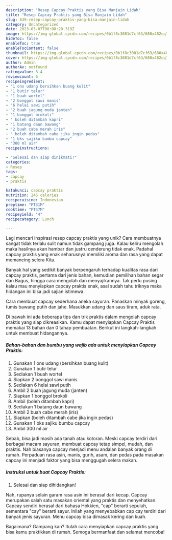 ```yaml
---
description: "Resep Capcay Praktis yang Bisa Manjain Lidah"
title: "Resep Capcay Praktis yang Bisa Manjain Lidah"
slug: 839-resep-capcay-praktis-yang-bisa-manjain-lidah
category: Uncategorized
date: 2023-03-07T08:08:28.319Z
image: https://img-global.cpcdn.com/recipes/0b1f8c3081d7cf63/680x482cq70/capcay-praktis-foto-resep-utama.jpg
hideToc: false
enableToc: true
enableTocContent: false
thumbnail: https://img-global.cpcdn.com/recipes/0b1f8c3081d7cf63/680x482cq70/capcay-praktis-foto-resep-utama.jpg
cover: https://img-global.cpcdn.com/recipes/0b1f8c3081d7cf63/680x482cq70/capcay-praktis-foto-resep-utama.jpg
author: Admin
authorAv: notfound
ratingvalue: 3.4
reviewcount: 6
recipeingredient:
- "1 ons udang bersihkan buang kulit"
- "1 butir telur"
- "1 buah wortel"
- "2 bonggol sawi manis"
- "6 helai sawi putih"
- "2 buah jagung muda janten"
- "1 bonggol brokoli"
- " boleh ditambah kapri"
- "1 batang daun bawang"
- "2 buah cabe merah iris"
- " boleh ditambah cabe jika ingin pedas"
- "1 bks sajiku bumbu capcay"
- "300 ml air"
recipeinstructions:

- "Selesai dan siap dinikmati!"
categories:
- Resep
tags:
- capcay
- praktis

katakunci: capcay praktis 
nutrition: 246 calories
recipecuisine: Indonesian
preptime: "PT31M"
cooktime: "PT47M"
recipeyield: "4"
recipecategory: Lunch

---
```





Lagi mencari inspirasi resep capcay praktis yang unik? Cara membuatnya sangat tidak terlalu sulit namun tidak gampang juga. Kalau keliru mengolah maka hasilnya akan hambar dan justru cenderung tidak enak. Padahal capcay praktis yang enak seharusnya memiliki aroma dan rasa yang dapat memancing selera Kita.





Banyak hal yang sedikit banyak berpengaruh terhadap kualitas rasa dari capcay praktis, pertama dari jenis bahan, kemudian pemilihan bahan segar dan Bagus, hingga cara mengolah dan menyajikannya. Tak perlu pusing kalau mau menyiapkan capcay praktis enak,      asal sudah tahu triknya maka hidangan ini bisa jadi sajian istimewa.














Cara membuat capcay sederhana aneka sayuran. Panaskan minyak goreng, tumis bawang putih dan jahe. Masukkan udang dan saus tiram, aduk rata.






Di bawah ini ada beberapa tips dan trik praktis dalam mengolah capcay praktis yang siap dikreasikan. Kamu dapat menyiapkan Capcay Praktis memakai 13 bahan dan 0 tahap pembuatan. Berikut ini langkah-langkah untuk membuat hidangannya.

<!--inarticleads1-->

##### Bahan-bahan dan bumbu yang wajib ada untuk menyiapkan Capcay Praktis:

1. Gunakan 1 ons udang (bersihkan buang kulit)
1. Gunakan 1 butir telur
1. Sediakan 1 buah wortel
1. Siapkan 2 bonggol sawi manis
1. Sediakan 6 helai sawi putih
1. Ambil 2 buah jagung muda (janten)
1. Siapkan 1 bonggol brokoli
1. Ambil  (boleh ditambah kapri)
1. Sediakan 1 batang daun bawang
1. Ambil 2 buah cabe merah (iris)
1. Siapkan  (boleh ditambah cabe jika ingin pedas)
1. Gunakan 1 bks sajiku bumbu capcay
1. Ambil 300 ml air


Sebab, bisa jadi masih ada tanah atau kotoran. Meski capcay terdiri dari berbagai macam sayuran, membuat capcay tetap simpel, mudah, dan praktis. Nah biasanya capcay menjadi menu andalan banyak orang di rumah. Perpaduan rasa asin, manis, gurih, asam, dan pedas pada masakan capcay ini menjadi faktor yang bisa menggugah selera makan. 

<!--inarticleads2-->

##### Instruksi untuk buat Capcay Praktis:


1. Selesai dan siap dihidangkan!

Nah, rupanya selain garam rasa asin ini berasal dari kecap. Capcay merupakan salah satu masakan oriental yang praktis dan menyehatkan. Capcay sendiri berasal dari bahasa Hokkien, &#34;cap&#34; berarti sepuluh, sementara &#34;cay&#34; berarti sayur. Inilah yang menyebabkan cap cay terdiri dari banyak jenis sayuran. Menu capcay bisa dimasak kering dan kuah. 

Bagaimana? Gampang kan? Itulah cara menyiapkan capcay praktis yang bisa kamu praktikkan di rumah. Semoga bermanfaat dan selamat mencoba!
